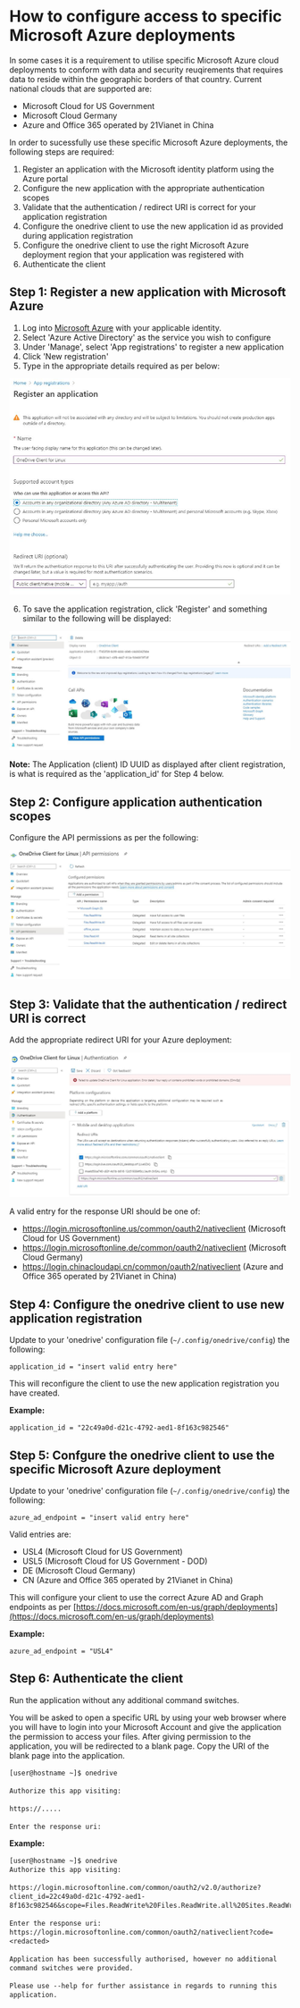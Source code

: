 # How to configure access to specific Microsoft Azure deployments
In some cases it is a requirement to utilise specific Microsoft Azure cloud deployments to conform with data and security reuqirements that requires data to reside within the geographic borders of that country.
Current national clouds that are supported are:
*   Microsoft Cloud for US Government
*   Microsoft Cloud Germany
*   Azure and Office 365 operated by 21Vianet in China

In order to sucessfully use these specific Microsoft Azure deployments, the following steps are required:
1. Register an application with the Microsoft identity platform using the Azure portal
2. Configure the new application with the appropriate authentication scopes
3. Validate that the authentication / redirect URI is correct for your application registration
4. Configure the onedrive client to use the new application id as provided during application registration
5. Configure the onedrive client to use the right Microsoft Azure deployment region that your application was registered with
6. Authenticate the client

## Step 1: Register a new application with Microsoft Azure
1. Log into [Microsoft Azure](https://portal.azure.com/) with your applicable identity.
2. Select 'Azure Active Directory' as the service you wish to configure
3. Under 'Manage', select 'App registrations' to register a new application
4. Click 'New registration'
5. Type in the appropriate details required as per below:

![application_registration](./images/application_registration.jpg)

6. To save the application registration, click 'Register' and something similar to the following will be displayed:

![application_registration_done](./images/application_registration_done.jpg)

**Note:** The Application (client) ID UUID as displayed after client registration, is what is required as the 'application_id' for Step 4 below.

## Step 2: Configure application authentication scopes
Configure the API permissions as per the following:

![authentication_scopes](./images/authentication_scopes.jpg)

## Step 3: Validate that the authentication / redirect URI is correct
Add the appropriate redirect URI for your Azure deployment:

![authentication_response_uri](./images/authentication_response_uri.jpg)

A valid entry for the response URI should be one of:
*   https://login.microsoftonline.us/common/oauth2/nativeclient (Microsoft Cloud for US Government)
*   https://login.microsoftonline.de/common/oauth2/nativeclient (Microsoft Cloud Germany)
*   https://login.chinacloudapi.cn/common/oauth2/nativeclient (Azure and Office 365 operated by 21Vianet in China)

## Step 4: Configure the onedrive client to use new application registration
Update to your 'onedrive' configuration file (`~/.config/onedrive/config`) the following:
```text
application_id = "insert valid entry here"
```

This will reconfigure the client to use the new application registration you have created.

**Example:**
```text
application_id = "22c49a0d-d21c-4792-aed1-8f163c982546"
```

## Step 5: Confgure the onedrive client to use the specific Microsoft Azure deployment
Update to your 'onedrive' configuration file (`~/.config/onedrive/config`) the following:
```text
azure_ad_endpoint = "insert valid entry here"
```

Valid entries are:
*   USL4 (Microsoft Cloud for US Government)
*   USL5 (Microsoft Cloud for US Government - DOD)
*   DE (Microsoft Cloud Germany)
*   CN (Azure and Office 365 operated by 21Vianet in China)

This will configure your client to use the correct Azure AD and Graph endpoints as per [https://docs.microsoft.com/en-us/graph/deployments](https://docs.microsoft.com/en-us/graph/deployments)

**Example:**
```text
azure_ad_endpoint = "USL4"
```

## Step 6: Authenticate the client
Run the application without any additional command switches.

You will be asked to open a specific URL by using your web browser where you will have to login into your Microsoft Account and give the application the permission to access your files. After giving permission to the application, you will be redirected to a blank page. Copy the URI of the blank page into the application.
```text
[user@hostname ~]$ onedrive 

Authorize this app visiting:

https://.....

Enter the response uri: 

```

**Example:**
```
[user@hostname ~]$ onedrive 
Authorize this app visiting:

https://login.microsoftonline.com/common/oauth2/v2.0/authorize?client_id=22c49a0d-d21c-4792-aed1-8f163c982546&scope=Files.ReadWrite%20Files.ReadWrite.all%20Sites.ReadWrite.All%20offline_access&response_type=code&redirect_uri=https://login.microsoftonline.com/common/oauth2/nativeclient

Enter the response uri: https://login.microsoftonline.com/common/oauth2/nativeclient?code=<redacted>

Application has been successfully authorised, however no additional command switches were provided.

Please use --help for further assistance in regards to running this application.
```
